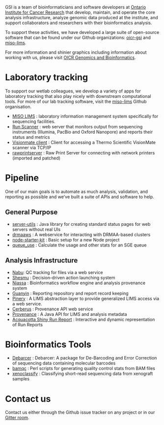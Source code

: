 GSI is a team of
bioinformaticians and software developers at [Ontario Institute for Cancer Research](https://oicr.on.ca) 
that develop, maintain, and operate the core 
analysis infrastructure, analyze genomic data produced at the institute, and support
collaborators and researchers with their bioinformatics analysis.

To support these activities, we have developed a large suite of open-source software
that can be found under our Github organizations: [oicr-gsi](https://github.com/oicr-gsi)
and [miso-lims](https://github.com/miso-lims).

For more information and shinier graphics including information about working with us, 
please visit [OICR Genomics and Bioinformatics](https://gsi.oicr.on.ca).

# Laboratory tracking

To support our wetlab colleagues, we develop a variety of apps for laboratory tracking
that also play nicely with downstream computational tools. For more of our lab tracking 
software, visit the [miso-lims](https://github.com/miso-lims) Github organisation.

* [MISO LIMS](https://github.com/miso-lims/miso-lims) : laboratory information management 
  system specifically for sequencing facilities.
* [Run Scanner](https://github.com/miso-lims/runscanner) : web server that monitors output 
  from sequencing instruments (Illumina, PacBio and Oxford Nanopore) and reports their 
  status and metrics
* [Visionmate client](https://github.com/miso-lims/visionmate-client) : Client for 
  accessing a Thermo Scientific VisionMate scanner via TCP/IP
* [rawprintserver](https://github.com/miso-lims/rawprintserver) : Raw Print Server for 
  connecting with network printers (imported and patched)
  

# Pipeline

One of our main goals is to automate as much analysis, validation, and reporting as possible
and we've built a suite of APIs and software to help.

## General Purpose

* [server-utils](https://github.com/oicr-gsi/server-utils) : Java library for creating 
  standard status pages for web servers without real UIs
* [drmaaws](https://github.com/oicr-gsi/drmaaws) : A webservice for interacting with 
  DRMAA-based clusters
* [node-starter-kit](https://github.com/oicr-gsi/node-starter-kit) : Basic setup for a new 
  Node project
* [queue_use](https://github.com/oicr-gsi/queue_use) : Calculate the usage and other stats 
  for an SGE queue

## Analysis Infrastructure

* [Nabu](https://github.com/oicr-gsi/nabu): QC tracking for files via a web service
* [Shesmu](https://github.com/oicr-gsi/shesmu) : Decision-driven action launching system
* [Niassa](https://github.com/oicr-gsi/niassa) : Bioinformatics workflow engine and analysis 
  provenance system
* [Guanyin](https://github.com/oicr-gsi/guanyin) : Reporting repository and report record 
  keeping
* [Pinery](https://github.com/oicr-gsi/pinery) : A LIMS abstraction layer to provide 
  generalized LIMS access via a web service.
* [Cerberus](https://github.com/oicr-gsi/cerberus) : Provenance API web service
* [Provenance](https://github.com/oicr-gsi/provenance) : A Java API for LIMS and analysis
  metadata
* [Acquacotta Shiny Run Report](https://github.com/oicr-gsi/acquacotta-shiny-run-report) : 
  Interactive and dynamic representation of Run Reports

# Bioinformatics Tools

* [Debarcer](https://github.com/oicr-gsi/debarcer) : Debarcer: A package for De-Barcoding and 
  Error Correction of sequencing data containing molecular barcodes
* [bamqc](https://github.com/oicr-gsi/bamqc) : Perl scripts for generating quality control 
  stats from BAM files
* [xenoclassify](https://github.com/oicr-gsi/xenoclassify) : Classifying short-read sequencing 
  data from xenograft samples

# Contact us

Contact us either through the Github issue tracker on any project or in our 
[Gitter room](https://gitter.im/oicr-gsi/general).
